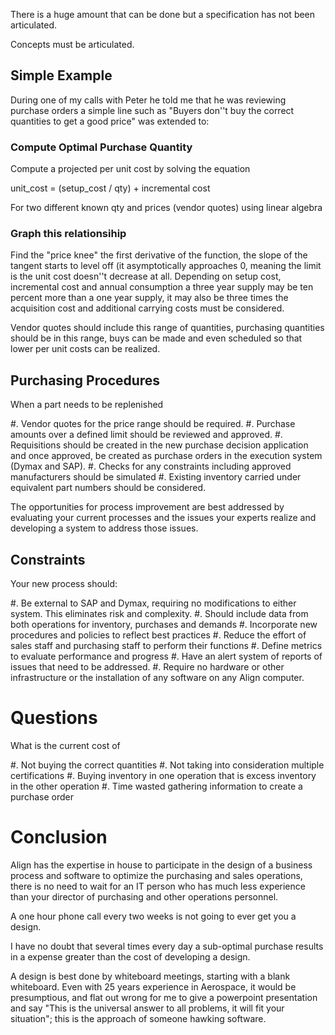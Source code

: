 There is a huge amount that can be done but a specification has not been articulated.

Concepts must be articulated.

## Simple Example

During one of my calls with Peter he told me that he was reviewing purchase orders a simple line such as 
"Buyers don''t buy the correct quantities to get a good price" was extended to:

### Compute Optimal Purchase Quantity

Compute a projected per unit cost by solving the equation

unit_cost = (setup_cost / qty) + incremental cost

For two different known qty and prices (vendor quotes) using linear algebra

### Graph this relationsihip

Find the "price knee" the first derivative of the function, the slope of the tangent 
starts to level off (it asymptotically approaches 0, meaning the limit is the unit cost
doesn''t decrease at all. Depending on setup cost, incremental cost and annual consumption 
a three year supply may be ten percent more than a one year supply, it may also be 
three times the acquisition cost and additional carrying costs must be considered.

Vendor quotes should include this range of quantities, purchasing quantities should
be in this range, buys can be made and even scheduled so that lower per unit costs
can be realized.

## Purchasing Procedures

When a part needs to be replenished

#. Vendor quotes for the price range should be required.
#. Purchase amounts over a defined limit should be reviewed and approved.
#. Requisitions should be created in the new purchase decision application and once approved, be 
created as purchase orders in the execution system (Dymax and SAP).
#. Checks for any constraints including approved manufacturers should be simulated
#. Existing inventory carried under equivalent part numbers should be considered.

The opportunities for process improvement are best addressed by evaluating your current processes
and the issues your experts realize and developing a system to address those issues.

## Constraints

Your new process should:

#. Be external to SAP and Dymax, requiring no modifications to either system.  This eliminates risk and
complexity.
#. Should include data from both operations for inventory, purchases and demands
#. Incorporate new procedures and policies to reflect best practices
#. Reduce the effort of sales staff and purchasing staff to perform their functions
#. Define metrics to evaluate performance and progress
#. Have an alert system of reports of issues that need to be addressed.
#. Require no hardware or other infrastructure or the installation of any software on any Align computer.

# Questions

What is the current cost of 

#. Not buying the correct quantities
#. Not taking into consideration multiple certifications
#. Buying inventory in one operation that is excess inventory in the other operation
#. Time wasted gathering information to create a purchase order

# Conclusion

Align has the expertise in house to participate in the design of a business process and software
to optimize the purchasing and sales operations, there is no need to wait for an IT person who
has much less experience than your director of purchasing and other operations personnel.

A one hour phone call every two weeks is not going to ever get you a design.

I have no doubt that several times every day a sub-optimal purchase results in a expense greater than
the cost of developing a design.

A design is best done by whiteboard meetings, starting with a blank whiteboard.  Even with 25 years 
experience in Aerospace, it would be presumptious, and flat out wrong for me to give a powerpoint 
presentation and say "This is the universal answer to all problems, it will fit your situation"; this
is the approach of someone hawking software.



